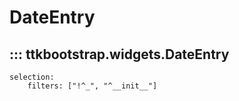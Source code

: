 # DateEntry

## ::: ttkbootstrap.widgets.DateEntry
    selection:
        filters: ["!^_", "^__init__"]

